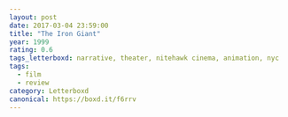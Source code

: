 ```yaml
---
layout: post 
date: 2017-03-04 23:59:00
title: "The Iron Giant"
year: 1999
rating: 0.6
tags_letterboxd: narrative, theater, nitehawk cinema, animation, nyc
tags:
  - film
  - review
category: Letterboxd
canonical: https://boxd.it/f6rrv
---
```

